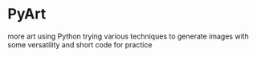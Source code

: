 # PyArt
more art using Python
trying various techniques to generate images with some versatility and short code for practice
